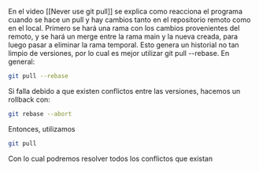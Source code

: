 En el video [[Never use git pull]] se explica como reacciona el programa cuando se hace un pull y hay cambios tanto en el repositorio remoto como en el local. Primero se hará una rama con los cambios provenientes del remoto, y se hará un merge entre la rama main y la nueva creada, para luego pasar a eliminar la rama temporal. Esto genera un historial no tan limpio de versiones, por lo cual es mejor utilizar git pull --rebase. En general:

```bash
git pull --rebase
```

Si falla debido a que existen conflictos entre las versiones, hacemos un rollback con:
```bash
git rebase --abort
```

Entonces, utilizamos
```bash
git pull
```

Con lo cual podremos resolver todos los conflictos que existan
